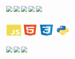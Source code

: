 
![](http://github-profile-summary-cards.vercel.app/api/cards/profile-details?username=lisboaGOD&theme=github_dark)
![](http://github-profile-summary-cards.vercel.app/api/cards/repos-per-language?username=lisboaGOD&theme=github_dark)
![](http://github-profile-summary-cards.vercel.app/api/cards/stats?username=lisboaGOD&theme=github_dark)
![](http://github-profile-summary-cards.vercel.app/api/cards/productive-time?username=lisboaGOD&theme=github_dark&utcOffset=8)
![](http://github-profile-summary-cards.vercel.app/api/cards/most-commit-language?username=lisboaGOD&theme=github_dark)

<div style="display: inline_block"><br>
  <img align="center" alt="Lisboa-Js" height="30" width="40" src="https://raw.githubusercontent.com/devicons/devicon/master/icons/javascript/javascript-plain.svg">
  <img align="center" alt="Lisboa-HTML" height="30" width="40" src="https://raw.githubusercontent.com/devicons/devicon/master/icons/html5/html5-original.svg">
  <img align="center" alt="Lisboa-CSS" height="30" width="40" src="https://raw.githubusercontent.com/devicons/devicon/master/icons/css3/css3-original.svg">
  <img align="center" alt="Lisboa-Python" height="30" width="40" src="https://raw.githubusercontent.com/devicons/devicon/master/icons/python/python-original.svg">
</div>
  
  ##
 
<div> 
  <a href="https://instagram.com/antoniolis_boa" target="_blank"><img src="https://img.shields.io/badge/-Instagram-%23E4405F?style=for-the-badge&logo=instagram&logoColor=white" target="_blank"></a>
  <a href = "mailto:antoniol.carvalho49@gmail.com"><img src="https://img.shields.io/badge/-Gmail-%23333?style=for-the-badge&logo=gmail&logoColor=white" target="_blank"></a>
  <a href="https://www.linkedin.com/in/antonio-lisboa-de-carvalho-b5a5a4194/" target="_blank"><img src="https://img.shields.io/badge/-LinkedIn-%230077B5?style=for-the-badge&logo=linkedin&logoColor=white" target="_blank"></a> 
 
</div>
